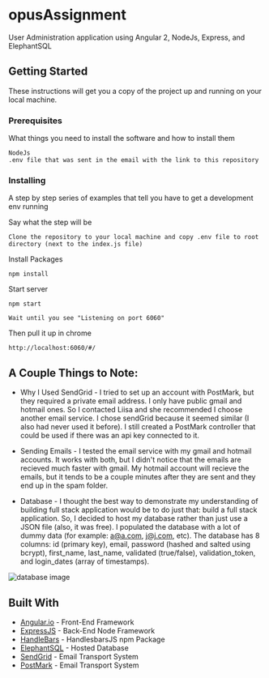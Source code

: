 # opusAssignment

User Administration application using Angular 2, NodeJs, Express, and ElephantSQL

## Getting Started

These instructions will get you a copy of the project up and running on your local machine.

### Prerequisites

What things you need to install the software and how to install them

```
NodeJs
.env file that was sent in the email with the link to this repository
```

### Installing

A step by step series of examples that tell you have to get a development env running

Say what the step will be

```
Clone the repository to your local machine and copy .env file to root directory (next to the index.js file)
```

Install Packages

```
npm install
```

Start server

```
npm start 

Wait until you see "Listening on port 6060"
```

Then pull it up in chrome

```
http://localhost:6060/#/
```

## A Couple Things to Note:

* Why I Used SendGrid - I tried to set up an account with PostMark, but they required a private email address. I only have public gmail and hotmail ones. So I contacted Liisa and she recommended I choose another email service. I chose sendGrid because it seemed similar (I also had never used it before). I still created a PostMark controller that could be used if there was an api key connected to it.

* Sending Emails - I tested the email service with my gmail and hotmail accounts. It works with both, but I didn't notice that the emails are recieved much faster with gmail. My hotmail account will recieve the emails, but it tends to be a couple minutes after they are sent and they end up in the spam folder. 

* Database - I thought the best way to demonstrate my understanding of building full stack application would be to do just that: build a full stack application. So, I decided to host my database rather than just use a JSON file (also, it was free). I populated the database with a lot of dummy data (for example: a@a.com, j@j.com, etc). The database has 8 columns: id (primary key), email, password (hashed and salted using bcrypt), first_name, last_name, validated (true/false), validation_token, and login_dates (array of timestamps). 

![database image]('./src/images/db.jpg')

## Built With

* [Angular.io](https://angular.io/) - Front-End Framework
* [ExpressJS](https://expressjs.com/) - Back-End Node Framework
* [HandleBars](https://www.npmjs.com/package/handlebars) - HandlesbarsJS npm Package
* [ElephantSQL](https://www.elephantsql.com/) - Hosted Database
* [SendGrid](https://sendgrid.com) - Email Transport System
* [PostMark](https://postmarkapp.com/) - Email Transport System
